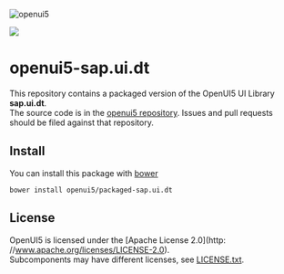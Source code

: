 ![openui5](http://openui5.org/images/OpenUI5_new_big_side.png)

![](http://img.shields.io/bower/v/openui5/packaged-sap.ui.dt.svg?style=flat)

# openui5-sap.ui.dt

This repository contains a packaged version of the OpenUI5 UI Library **sap.ui.dt**.  
The source code is in the [openui5 repository](https://github.com/SAP/openui5/tree/master/src/sap.ui.dt). Issues and pull requests should be filed against that repository.

## Install

You can install this package with [bower](http://bower.io/)

```
bower install openui5/packaged-sap.ui.dt
```

## License

OpenUI5 is licensed under the [Apache License 2.0](http: //www.apache.org/licenses/LICENSE-2.0).  
Subcomponents may have different licenses, see [LICENSE.txt](LICENSE.txt).
